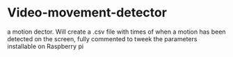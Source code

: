 # Video-movement-detector
a motion dector.
Will create a .csv file with times of when a motion has been detected on the screen, 
fully commented to tweek the parameters
installable on Raspberry pi
